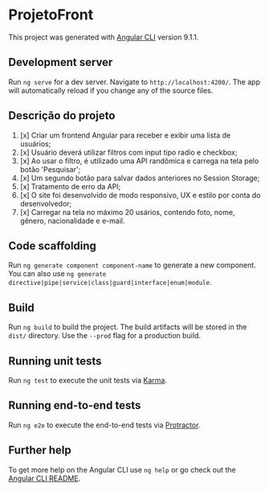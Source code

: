 # ProjetoFront

This project was generated with [Angular CLI](https://github.com/angular/angular-cli) version 9.1.1.

## Development server

Run `ng serve` for a dev server. Navigate to `http://localhost:4200/`. The app will automatically reload if you change any of the source files.

## Descrição do projeto

1. [x] Criar um frontend Angular para receber e exibir uma lista de usuários;
2. [x] Usuário deverá utilizar filtros com input tipo radio e checkbox;
3. [x] Ao usar o filtro, é utilizado uma API randômica e carrega na tela pelo botão 'Pesquisar';
4. [x] Um segundo botão para salvar dados anteriores no Session Storage;
5. [x] Tratamento de erro da API;
6. [x] O site foi desenvolvido de modo responsivo, UX e estilo por conta do desenvolvedor;
7. [x] Carregar na tela no máximo 20 usários, contendo foto, nome, gênero, nacionalidade e e-mail.

## Code scaffolding

Run `ng generate component component-name` to generate a new component. You can also use `ng generate directive|pipe|service|class|guard|interface|enum|module`.

## Build

Run `ng build` to build the project. The build artifacts will be stored in the `dist/` directory. Use the `--prod` flag for a production build.

## Running unit tests

Run `ng test` to execute the unit tests via [Karma](https://karma-runner.github.io).

## Running end-to-end tests

Run `ng e2e` to execute the end-to-end tests via [Protractor](http://www.protractortest.org/).

## Further help

To get more help on the Angular CLI use `ng help` or go check out the [Angular CLI README](https://github.com/angular/angular-cli/blob/master/README.md).

